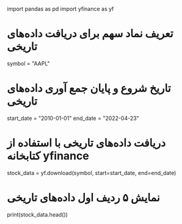 import pandas as pd
import yfinance as yf

# تعریف نماد سهم برای دریافت داده‌های تاریخی
symbol = "AAPL"

# تاریخ شروع و پایان جمع آوری داده‌های تاریخی
start_date = "2010-01-01"
end_date = "2022-04-23"

# دریافت داده‌های تاریخی با استفاده از کتابخانه yfinance
stock_data = yf.download(symbol, start=start_date, end=end_date)

# نمایش ۵ ردیف اول داده‌های تاریخی
print(stock_data.head())

